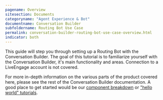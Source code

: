 ```yaml
---
pagename: Overview
sitesection: Documents
categoryname: "Agent Experience & Bot"
documentname: Conversation Builder
subfoldername: Routing Bot Use Case
permalink: conversation-builder-routing-bot-use-case-overview.html
indicator: both
---
```


This guide will step you through setting up a Routing Bot with the Conversation Builder. The goal of this tutorial is to familiarize yourself with the Conversation Builder, it's main functionality and areas. Connection to a LiveEngage account is not covered.

For more in-depth information on the various parts of the product covered here, please see the rest of the Conversation Builder documentation. A good place to get started would be our [component breakdown](conversation-builder-overview-component-breakdown.html) or ["hello world" tutorials](conversation-builder-getting-started-hello-conversation-builder.html).
